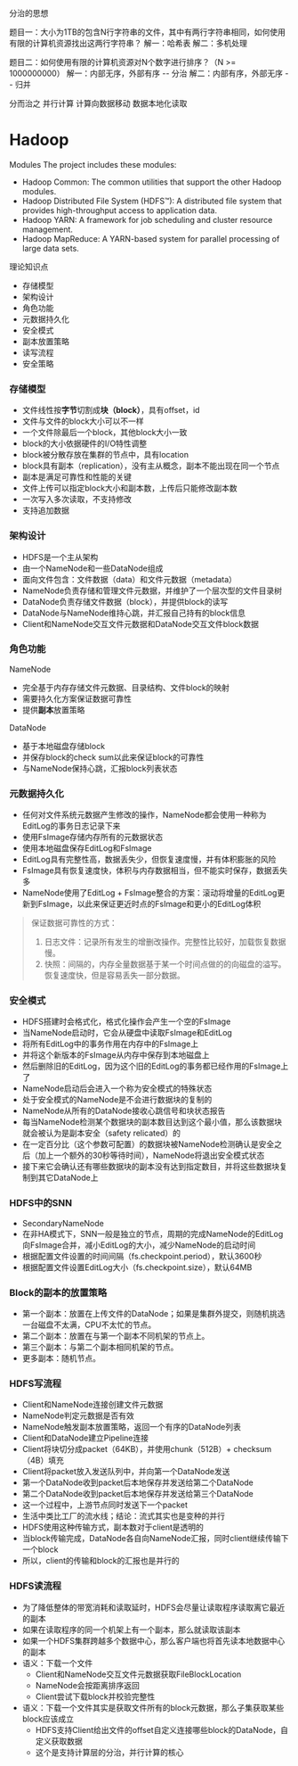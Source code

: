 分治的思想

题目一：大小为1TB的包含N行字符串的文件，其中有两行字符串相同，如何使用有限的计算机资源找出这两行字符串？
解一：哈希表
解二：多机处理

题目二：如何使用有限的计算机资源对N个数字进行排序？（N >= 1000000000）
解一：内部无序，外部有序 -- 分治
解二：内部有序，外部无序 -- 归并

分而治之
并行计算
计算向数据移动
数据本地化读取

# Hadoop

Modules
The project includes these modules:
- Hadoop Common: The common utilities that support the other Hadoop modules.
- Hadoop Distributed File System (HDFS™): A distributed file system that provides high-throughput access to application data.
- Hadoop YARN: A framework for job scheduling and cluster resource management.
- Hadoop MapReduce: A YARN-based system for parallel processing of large data sets.

理论知识点
- 存储模型
- 架构设计
- 角色功能
- 元数据持久化
- 安全模式
- 副本放置策略
- 读写流程
- 安全策略

### 存储模型
- 文件线性按**字节**切割成**块（block）**，具有offset，id
- 文件与文件的block大小可以不一样
- 一个文件除最后一个block，其他block大小一致
- block的大小依据硬件的I/O特性调整
- block被分散存放在集群的节点中，具有location
- block具有副本（replication），没有主从概念，副本不能出现在同一个节点
- 副本是满足可靠性和性能的关键
- 文件上传可以指定block大小和副本数，上传后只能修改副本数
- 一次写入多次读取，不支持修改
- 支持追加数据

### 架构设计
- HDFS是一个主从架构
- 由一个NameNode和一些DataNode组成
- 面向文件包含：文件数据（data）和文件元数据（metadata）
- NameNode负责存储和管理文件元数据，并维护了一个层次型的文件目录树
- DataNode负责存储文件数据（block），并提供block的读写
- DataNode与NameNode维持心跳，并汇报自己持有的block信息
- Client和NameNode交互文件元数据和DataNode交互文件block数据

### 角色功能
NameNode
- 完全基于内存存储文件元数据、目录结构、文件block的映射
- 需要持久化方案保证数据可靠性
- 提供**副本**放置策略

DataNode
- 基于本地磁盘存储block
- 并保存block的check sum以此来保证block的可靠性
- 与NameNode保持心跳，汇报block列表状态

### 元数据持久化
- 任何对文件系统元数据产生修改的操作，NameNode都会使用一种称为EditLog的事务日志记录下来
- 使用FsImage存储内存所有的元数据状态
- 使用本地磁盘保存EditLog和FsImage
- EditLog具有完整性高，数据丢失少，但恢复速度慢，并有体积膨胀的风险
- FsImage具有恢复速度快，体积与内存数据相当，但不能实时保存，数据丢失多
- NameNode使用了EditLog + FsImage整合的方案：滚动将增量的EditLog更新到FsImage，以此来保证更近时点的FsImage和更小的EditLog体积

> 保证数据可靠性的方式：
> 1. 日志文件：记录所有发生的增删改操作。完整性比较好，加载恢复数据慢。
> 2. 快照：间隔的，内存全量数据基于某一个时间点做的的向磁盘的溢写。恢复速度快，但是容易丢失一部分数据。

### 安全模式
- HDFS搭建时会格式化，格式化操作会产生一个空的FsImage
- 当NameNode启动时，它会从硬盘中读取FsImage和EditLog
- 将所有EditLog中的事务作用在内存中的FsImage上
- 并将这个新版本的FsImage从内存中保存到本地磁盘上
- 然后删除旧的EditLog，因为这个旧的EditLog的事务都已经作用的FsImage上了
- NameNode启动后会进入一个称为安全模式的特殊状态
- 处于安全模式的NameNode是不会进行数据块的复制的
- NameNode从所有的DataNode接收心跳信号和块状态报告
- 每当NameNode检测某个数据块的副本数目达到这个最小值，那么该数据块就会被认为是副本安全（safety relicated）的
- 在一定百分比（这个参数可配置）的数据块被NameNode检测确认是安全之后（加上一个额外的30秒等待时间），NameNode将退出安全模式状态
- 接下来它会确认还有哪些数据块的副本没有达到指定数目，并将这些数据块复制到其它DataNode上

### HDFS中的SNN
- SecondaryNameNode
- 在非HA模式下，SNN一般是独立的节点，周期的完成NameNode的EditLog向FsImage合并，减小EditLog的大小，减少NameNode的启动时间
- 根据配置文件设置的时间间隔（fs.checkpoint.period），默认3600秒
- 根据配置文件设置EditLog大小（fs.checkpoint.size），默认64MB

### Block的**副本**的放置策略
- 第一个副本：放置在上传文件的DataNode；如果是集群外提交，则随机挑选一台磁盘不太满，CPU不太忙的节点。
- 第二个副本：放置在与第一个副本不同机架的节点上。
- 第三个副本：与第二个副本相同机架的节点。
- 更多副本：随机节点。

### HDFS写流程
- Client和NameNode连接创建文件元数据
- NameNode判定元数据是否有效
- NameNode触发副本放置策略，返回一个有序的DataNode列表
- Client和DataNode建立Pipeline连接
- Client将块切分成packet（64KB），并使用chunk（512B）+ checksum（4B）填充
- Client将packet放入发送队列中，并向第一个DataNode发送
- 第一个DataNode收到packet后本地保存并发送给第二个DataNode
- 第二个DataNode收到packet后本地保存并发送给第三个DataNode
- 这一个过程中，上游节点同时发送下一个packet
- 生活中类比工厂的流水线；结论：流式其实也是变种的并行
- HDFS使用这种传输方式，副本数对于client是透明的
- 当block传输完成，DataNode各自向NameNode汇报，同时client继续传输下一个block
- 所以，client的传输和block的汇报也是并行的

### HDFS读流程
- 为了降低整体的带宽消耗和读取延时，HDFS会尽量让读取程序读取离它最近的副本
- 如果在读取程序的同一个机架上有一个副本，那么就读取该副本
- 如果一个HDFS集群跨越多个数据中心，那么客户端也将首先读本地数据中心的副本
- 语义：下载一个文件
  - Client和NameNode交互文件元数据获取FileBlockLocation
  - NameNode会按距离排序返回
  - Client尝试下载block并校验完整性
- 语义：下载一个文件其实是获取文件所有的block元数据，那么子集获取某些block应该成立
  - HDFS支持Client给出文件的offset自定义连接哪些block的DataNode，自定义获取数据
  - 这个是支持计算层的分治，并行计算的核心